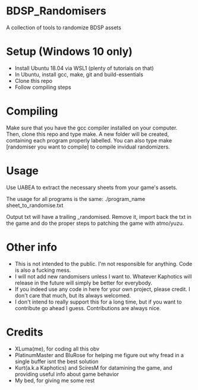 # BDSP_Randomisers
A collection of tools to randomize BDSP assets

# Setup (Windows 10 only)

- Install Ubuntu 18.04 via WSL1 (plenty of tutorials on that)
- In Ubuntu, install gcc, make, git and build-essentials
- Clone this repo
- Follow compiling steps

# Compiling

Make sure that you have the gcc compiler installed on your computer.  
Then, clone this repo and type make. A new folder will be created, containing each program properly labelled.
You can also type make [randomiser you want to compile] to compile invidual randomizers.

# Usage

Use UABEA to extract the necessary sheets from your game's assets.

The usage for all programs is the same: 
  ./program_name sheet_to_randomise.txt
 
 Output txt will have a trailing _randomised. Remove it, import back the txt in the game and do the proper steps to patching the game with atmo/yuzu.  
 
 # Other info
 
 - This is not intended to the public. I'm not responsible for anything. Code is also a fucking mess.
 - I will not add new randomisers unless I want to. Whatever Kaphotics will release in the future will simply be better for everybody.
 - If you indeed use any code in here for your own project, please credit. I don't care that much, but its always welcomed.
 - I don't intend to really support this for a long time, but if you want to contribute go ahead I guess. Contributions are always nice.
 
 # Credits
 
 - XLuma(me), for coding all this obv
 - PlatinumMaster and BluRose for helping me figure out why fread in a single buffer isnt the best solution
 - Kurt(a.k.a Kaphotics) and SciresM for datamining the game, and providing useful info about game behavior
 - My bed, for giving me some rest
